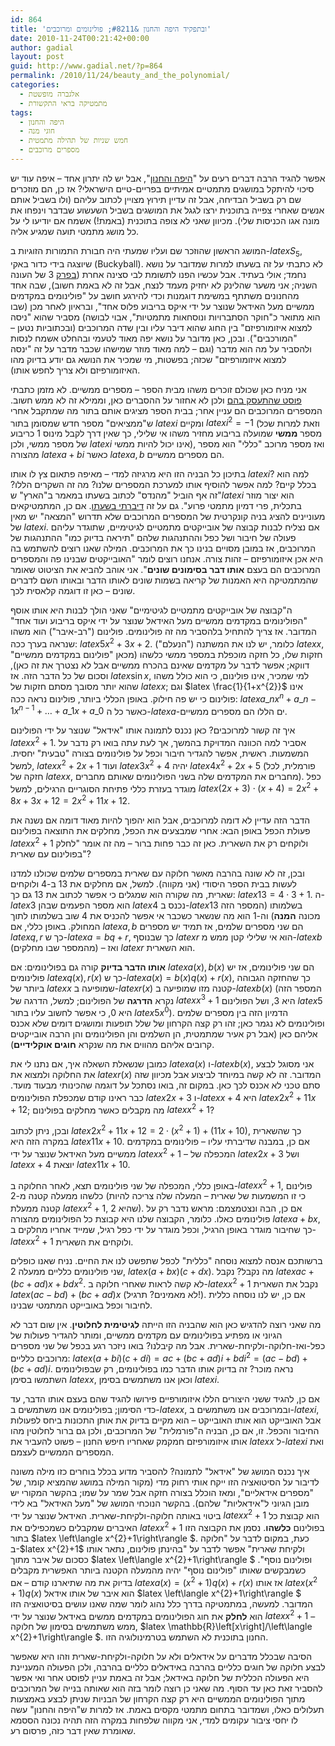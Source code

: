 ```yaml
---
id: 864
title: 'ובתפקיד היפה והחנון &#8211; פולינומים ומרוכבים'
date: 2010-11-24T00:21:42+00:00
author: gadial
layout: post
guid: http://www.gadial.net/?p=864
permalink: /2010/11/24/beauty_and_the_polynomial/
categories:
  - אלגברה מופשטת
  - מתמטיקה בראי התקשורת
tags:
  - היפה והחנון
  - חוגי מנה
  - חמש שניות של תהילה מתמטית
  - מספרים מרוכבים
---
```

אפשר להגיד הרבה דברים רעים על "[היפה והחנון](http://he.wikipedia.org/wiki/%D7%94%D7%99%D7%A4%D7%94_%D7%95%D7%94%D7%97%D7%A0%D7%95%D7%9F)", אבל יש לה יתרון אחד &#8211; איפה עוד יש סיכוי להיתקל במושגים מתמטיים אמיתיים בפריים-טיים הישראלי? אז כן, הם מוזכרים שם רק בשביל הבדיחה, אבל זה עדיין תירוץ מצויין לכתוב עליהם (ולו בשביל אותם אנשים שאחרי צפייה בתוכנית ירצו לגגל את המושגים בשביל השעשוע שבדבר וינפחו את מונה אגו הכניסות שלי). מכיוון שאני לא צופה בתוכנית (באמת!) אשמח אם יודיעו לי על כל מושג מתמטי תועה שמגיע אליה.

המושג הראשון שהוזכר שם ועליו שמעתי היה חבורת התמורות הזוגיות ב-$latex S_{5}$, שיוצגה בידי כדור באקי (Buckyball). לא כתבתי על זה בשעתו למרות שמדובר על נושא נחמד; אולי בעתיד. אבל עכשיו הפנו לתשומת לבי סצינה אחרת ([בפרק](http://beautygeek.nana10.co.il/Category/?CategoryID=500143) 3 של העונה השניה; אני משער שהלינק לא יחזיק מעמד לנצח, אבל זה לא באמת חשוב), שבה אחד מהחנונים משתתף במשימת דוגמנות וכדי להירגע חושב על "פולינומים במקדמים ממשיים מעל האידאל שנוצר על ידי איקס בריבוע פלוס אחד", ובראיון לאחר מכן (שבו הוא מתואר כ"חוקר הסתברויות ונוסחאות מתמטיות", אבוי לבושה) מסביר שהוא "ניסה למצוא איזומורפיזם" בין החוג שהוא דיבר עליו ובין שדה המרוכבים (ובכתוביות נטען &#8211; "המורכבים"). ובכן, כאן מדובר על נושא יפה מאוד לטעמי ובהחלט אשמח לנסות ולהסביר על מה הוא מדבר (וגם &#8211; למה מאוד מוזר שמישהו שכבר מדבר על זה "ינסה למצוא איזומורפיזם" שכזה; בפשטות, מי שמכיר את הנושא גם יודע בדיוק מהו האיזומורפיזם ולא צריך לחפש אותו).

אני מניח כאן שכולם זוכרים משהו מבית הספר &#8211; מספרים ממשיים. לא מזמן כתבתי [פוסט שהתעסק בהם](http://www.gadial.net/?p=750) ולכן לא אחזור על ההסברים כאן, וממילא זה לא ממש חשוב. המספרים המרוכבים הם עניין אחר; בבית הספר מציגים אותם בתור מה שמתקבל אחרי ש"ממציאים" מספר חדש שמסומן בתור $latex i$ ומקיים $latex i^{2}=-1$ (וזאת למרות שכל מספר **ממשי** שמועלה בריבוע מחזיר משהו אי שלילי, כך שאין דרך לקבל מינוס 1 כריבוע של מספר ממשי, ולכן $latex i$ אינו יכול להיות ממשי), ואז מספר מרוכב "כללי" הוא מספר מהצורה $latex a+bi$ כאשר $latex a,b$ הם מספרים ממשיים.

בתיכון כל הבניה הזו היא מרגיזה למדי &#8211; מאיפה פתאום צץ לו אותו $latex i$? למה הוא בכלל קיים? למה אפשר להוסיף אותו למערכת המספרים שלנו? מה זה השקרים הללו? זה אף הוביל "מהנדס" לכתוב בשעתו במאמר ב"הארץ" ש"$latex i$ הוא יצור מוזר בתכלית, פרי דמיון מתמטי פרוע". גם על זה [דיברתי בשעתו](http://www.gadial.net/?p=22). אם כן, המתמטיקאים מעוניינים להציג בניה קונקרטית של המספרים המרוכבים שלא תדרוש "המצאה" יש מאין של $latex i$. אם נצליח לבנות קבוצה של אובייקטים מתמטיים לגיטימיים, שתוגדר עליהם פעולה של חיבור ושל כפל וההתנהגות שלהם "תיראה בדיוק כמו" ההתנהגות של המרוכבים, אז במובן מסויים בנינו כך את המרוכבים. המילה שאנו רוצים להשתמש בה היא אכן איזומורפיזם &#8211; זהות צורה. אנחנו רוצים לומר "האובייקטים שבנינו פה והמספרים המרוכבים הם בעצם **אותו דבר בסימונים שונים**". אני אוהב להביא את הציטוט שאומר שהמתמטיקה היא האמנות של קריאה בשמות שונים לאותו הדבר ובאותו השם לדברים שונים &#8211; כאן זו דוגמה קלאסית לכך.

ה"קבוצה של אובייקטים מתמטיים לגיטימיים" שאני הולך לבנות היא אותו אוסף "הפולינומים במקדמים ממשיים מעל האידאל שנוצר על ידי איקס בריבוע ועוד אחד" המדובר. אז צריך להתחיל בלהסביר מה זה פולינומים. פולינום ("רב-איבר") הוא משהו שנראה בערך ככה: $latex 5x^{2}+3x+2$. כלומר, יש לנו את המשתנה ("הנעלם") $latex x$, חזקות שלו, כל חזקה מוכפלת במספר ממשי כלשהו (מכאן "פולינום במקדמים ממשיים" דווקא; אפשר לדבר על מקדמים שאינם בהכרח ממשיים אבל לא נצטרך את זה כאן), וסכום של כל הדבר הזה. אז $latex \sin x$, למי שמכיר, אינו פולינום, כי הוא כולל משהו שהוא יותר מסובך מסתם חזקות של $latex x$; וגם $latex \frac{1}{1+x^{2}}$ אינו פולינום כי יש פה חילוק. באופן הכללי ביותר, פולינום נראה ככה: $latex a\_{n}x^{n}+a\_{n-1}x^{n-1}+\dots+a\_{1}x+a\_{0}$ כאשר כל ה-$latex a$-ים הללו הם מספרים ממשיים.

איך זה קשור למרוכבים? כאן נכנס לתמונה אותו "אידאל" שנוצר על ידי הפולינום $latex x^{2}+1$. אסביר למה הכוונה המדויקת בהמשך, אך לעת עתה בואו רק נדבר על המשמעות. ראשית, אפשר להגדיר חיבור וכפל על פולינומים בצורה "טבעית" יחסית. למשל, $latex x^{2}+2x+1$ ועוד $latex 3x^{2}+4$ יהיה $latex 4x^{2}+2x+5$ (פורמלית, לכל חזקה של $latex x$, מחברים את המקדמים שלה בשני הפולינומים שאותם מחברים). כפל מוגדר בעזרת כללי פתיחת הסוגריים הרגילים, למשל $latex \left(2x+3\right)\cdot\left(x+4\right)=2x^{2}+8x+3x+12=2x^{2}+11x+12$.

הדבר הזה עדיין לא דומה למרוכבים, אבל הוא יהפוך להיות מאוד דומה אם נשנה את פעולת הכפל באופן הבא: אחרי שמבצעים את הכפל, מחלקים את התוצאה בפולינום $latex x^{2}+1$ ולוקחים רק את השארית. כאן זה כבר פחות ברור &#8211; מה זה אומר "לחלק בפולינום עם שארית"?

ובכן, זה לא שונה בהרבה מאשר חלוקה עם שארית במספרים שלמים שכולנו למדנו לעשות בבית הספר היסודי (אני מקווה). למשל, אם מחלקים את 13 ב-4 ולוקחים שארית, מה שקורה הוא שמגלים כי אפשר לכתוב את 13 גם כך: $latex 13=4\cdot3+1$. ה-$latex 3$ הוא מספר הפעמים שבהן $latex 4$ נכנס ב-$latex 13$ בשלמותו (המספר הזה מכונה **המנה**) וה-1 הוא מה שנשאר כשכבר אי אפשר להכניס את 4 שוב בשלמותו לתוך המחולק. באופן כללי, אם $latex a,b$ הם שני מספרים שלמים, אז תמיד יש מספרים $latex q,r$ כך ש-$latex a=bq+r$, כך שבנוסף $latex r$ הוא אי שלילי קטן ממש מ-$latex b$ (מהמספר שבו מחלקים) &#8211; ואז $latex r$ הוא השארית.

**אותו הדבר בדיוק** קורה גם בפולינומים: אם $latex a\left(x\right),b\left(x\right)$ הם שני פולינומים, אז יש פולינומים $latex q\left(x\right),r\left(x\right)$ כך ש-$latex a\left(x\right)=b\left(x\right)q\left(x\right)+r\left(x\right)$, כך שהחזקה הגבוהה ביותר של $latex x$ שמופיעה ב-$latex r\left(x\right)$ קטנה מזו שמופיעה ב-$latex b\left(x\right)$ (המספר הזה נקרא **הדרגה** של הפולינום; למשל, הדרגה של $latex x^{3}+1$ היא 3, ושל הפולינום $latex 5$ היא 0, כי אפשר לחשוב עליו בתור $latex 5x^{0}$). הדמיון הזה בין מספרים שלמים ופולינומים לא נגמר כאן; זהו רק קצה הקרחון של שלל תופעות ומושגים דומים שלא אכנס אליהם כאן (אבל רק אעיר שמתמטית, הן השלמים והן הפולינומים והן הרבה אובייקטים קרובים אליהם מהווים את מה שנקרא **חוגים אוקלידיים**).

כמובן שנשאלת השאלה איך, אם נתנו לי את $latex a\left(x\right)$ ו-$latex b\left(x\right)$, אני מסוגל לבצע את החלוקה ולמצוא את $latex r\left(x\right)$ המדובר. זה לא קשה במיוחד לביצוע אבל מכיוון שזה סתם טכני לא אכנס לכך כאן. במקום זה, בואו נסתכל על דוגמה שהכינותי מבעוד מועד. כבר ראינו קודם שמכפלת הפולינומים $latex 2x+3$ ו-$latex x+4$ היא $latex 2x^{2}+11x+12$; מה מקבלים כאשר מחלקים בפולינום $latex x^{2}+1$?

ובכן, ניתן לכתוב $latex 2x^{2}+11x+12=2\cdot\left(x^{2}+1\right)+\left(11x+10\right)$, כך שהשארית במקרה הזה היא $latex 11x+10$. אם כן, במבנה שדיברתי עליו &#8211; פולינומים במקדמים ממשיים מעל האידאל שנוצר על ידי $latex x^{2}+1$ &#8211; המכפלה של $latex 2x+3$ ושל $latex x+4$ יוצאת $latex 11x+10$.

באופן כללי, המכפלה של שני פולינומים תצא, לאחר החלוקה ב-$latex x^{2}+1$, פולינום כלשהו ממעלה קטנה מ-2 (כי זו המשמעות של שארית &#8211; המעלה שלה צריכה להיות קטנה ממעלת $latex x^{2}+1$, שהיא 2). אם כן, הבה ונצטמצמם: מראש נדבר רק על פולינומים כאלו. כלומר, הקבוצה שלנו היא קבוצת כל הפולינומים מהצורה $latex a+bx$, כך שחיבור מוגדר באופן הרגיל, וכפל מוגדר על ידי כפל רגיל, שמייד אחריו מחלקים ב-$latex x^{2}+1$ ולוקחים את השארית.

ברשותכם אנסה למצוא נוסחה "כללית" לכפל שתפשט לנו את החיים. נניח שאנו כופלים שני פולינומים כלליים ממעלה 2, $latex \left(a+bx\right)\left(c+dx\right)$. מה נקבל? נקבל $latex ac+\left(bc+ad\right)x+bdx^{2}$. לא קשה לראות שאחרי חלוקה ב-$latex x^{2}+1$ נקבל את השארית $latex \left(ac-bd\right)+\left(bc+ad\right)x$ (לא מאמינים? תרגיל!). אם כן, יש לנו נוסחה כללית לחיבור וכפל באובייקט המתמטי שבנינו.

מה שאני רוצה להדגיש כאן הוא שהבניה הזו הייתה **לגיטימית לחלוטין**. אין שום דבר לא הגיוני או מפתיע בפולינומים עם מקדמים ממשיים, ומותר להגדיר פעולות של כפל-ואז-חלוקה-ולקיחת-שארית. אבל מה קיבלנו? בואו ניזכר רגע בכפל של שני מספרים מרוכבים כלליים: $latex \left(a+bi\right)\left(c+di\right)=ac+\left(bc+ad\right)i+bdi^{2}=\left(ac-bd\right)+\left(bc+ad\right)i$. נראה מוכר? זה בדיוק אותו הדבר כמו בפולינומים, רק שבפולינומים השתמשו בסימן $latex x$, וכאן אנו משתמשים בסימן $latex i$.

אם כן, להגיד ששני היצורים הללו איזומורפיים פירושו להגיד שהם בעצם אותו הדבר, עד כדי הסימון; בפולינומים אנו משתמשים ב-$latex x$, ובמרוכבים אנו משתמשים ב-$latex i$, אבל האובייקט הוא אותו האובייקט &#8211; הוא מקיים בדיוק את אותן התכונות ביחס לפעולות החיבור והכפל. זו, אם כן, הבניה ה"פורמלית" של המרוכבים, ולכן גם ברור לחלוטין מהו אותו איזומורפיזם חמקמק שאחריו חיפש החנון &#8211; פשוט להעביר את $latex x$ ל-$latex i$ ואת המספרים הממשיים לעצמם.

איך נכנס המושג של "אידאל" לתמונה? להסביר מדוע בכלל בוחרים כזו מילה משונה לדיבור על הסיטואציה הזו ייקח אותי רחוק מדי (מקור המילה במושג שהמציא קומר, של "מספרים אידאליים", ומאז הוכלל בצורה חזקה אבל שמר על שמו; בהקשר המקורי יש מובן הגיוני ל"אידאליות" שלהם). בהקשר הנוכחי המושג של "מעל האידאל" בא לידי ביטוי באותה חלוקה-ולקיחת-שארית. האידאל שנוצר על ידי $latex x^{2}+1$ הוא קבוצת כל האיברים שמקבלים כשמכפילים את $latex x^{2}+1$ בפולינום **כלשהו**. נסמן את הקבוצה הזו בתור $latex \left\langle x^{2}+1\right\rangle $. כעת, במקום לדבר על "חלוקה ב-$latex x^{2}+1$ ולקיחת שארית" אפשר לדבר על "בהינתן פולינום, נתאר אותו כסכום של איבר מתוך $latex \left\langle x^{2}+1\right\rangle $ ופולינום נוסף". כשמבקשים שאותו "פולינום נוסף" יהיה מהמעלה הקטנה ביותר האפשרית מקבלים בדיוק את מה שתיארנו קודם &#8211; אם $latex a\left(x\right)=\left(x^{2}+1\right)q\left(x\right)+r\left(x\right)$ אז אותו $latex \left(x^{2}+1\right)q\left(x\right)$ הוא איבר של אותו אידאל $latex \left\langle x^{2}+1\right\rangle $ המדובר. למעשה, במתמטיקה בדרך כלל נהוג לומר שמה שאנו עושים בסיטואציה הזו הוא **לחלק** את חוג הפולינומים במקדמים ממשים באידאל שנוצר על ידי $latex x^{2}+1$ &#8211; ממש משתמשים בסימון של חלוקה, $latex \mathbb{R}\left[x\right]/\left\langle x^{2}+1\right\rangle $. החנון בתוכנית לא השתמש בטרמינולוגיה הזו.

הסיבה שבכלל מדברים על אידאלים ולא על חלוקה-ולקיחת-שארית וזהו היא שאפשר לבצע חלוקה של חוגים כלליים בהרבה באידאלים כלליים בהרבה, ולכן הפעולה המעניינת היא הפעולה הכללית של חלוקה באידאל; אבל זה באמת עניין לפוסט אחר ואי אפשר להסביר זאת כאן עד הסוף. מה שאני כן רוצה לומר בזה הוא שאותה בנייה של המרוכבים מתוך הפולינומים הממשיים היא רק קצה הקרחון של הבניות שניתן לבצע באמצעות תעלולים כאלו, ושמדובר בתחום מתמטי מקסים באמת. אז למרות ש"היפה והחנון" עשה לו יחסי ציבור עקומים למדי, אני מקווה שלפחות במקרה הזה תהיה נכונה הססמא שאומרת שאין דבר כזה, פרסום רע.